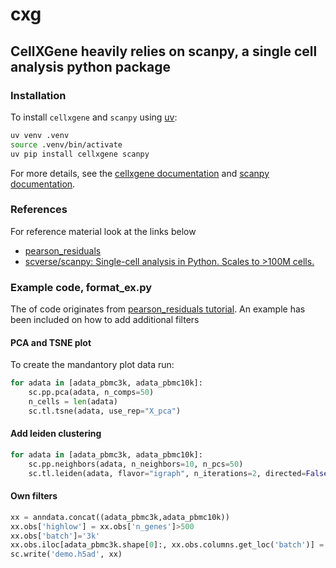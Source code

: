# cxg
## CellXGene heavily relies on scanpy, a single cell analysis python package

### Installation

To install `cellxgene` and `scanpy` using [uv](https://github.com/astral-sh/uv):

```bash
uv venv .venv
source .venv/bin/activate
uv pip install cellxgene scanpy
```

For more details, see the [cellxgene documentation](https://cellxgene.cziscience.com/) and [scanpy documentation](https://scanpy.readthedocs.io/).



### References

For reference material look at the links below

* [pearson_residuals](https://scanpy.readthedocs.io/en/stable/tutorials/experimental/pearson_residuals.html)
* [scverse/scanpy: Single-cell analysis in Python. Scales to >100M cells.](https://github.com/scverse/scanpy/tree/main)


### Example code, format_ex.py

The of code originates from [pearson_residuals tutorial](https://scanpy.readthedocs.io/en/stable/tutorials/experimental/pearson_residuals.html). An example has been included on how to add additional filters


#### PCA and TSNE plot
To create the mandantory plot data run:
```python
for adata in [adata_pbmc3k, adata_pbmc10k]:
    sc.pp.pca(adata, n_comps=50)
    n_cells = len(adata)
    sc.tl.tsne(adata, use_rep="X_pca")
```

#### Add leiden clustering

```python
for adata in [adata_pbmc3k, adata_pbmc10k]:
    sc.pp.neighbors(adata, n_neighbors=10, n_pcs=50)
    sc.tl.leiden(adata, flavor="igraph", n_iterations=2, directed=False)
```

#### Own filters

```python
xx = anndata.concat((adata_pbmc3k,adata_pbmc10k))
xx.obs['highlow'] = xx.obs['n_genes']>500
xx.obs['batch']='3k'
xx.obs.iloc[adata_pbmc3k.shape[0]:, xx.obs.columns.get_loc('batch')] = '10k'
sc.write('demo.h5ad', xx)
```
